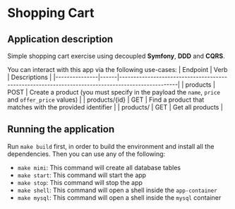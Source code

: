 # Shopping Cart
## Application description
Simple shopping cart exercise using decoupled **Symfony**, **DDD** and **CQRS**.

You can interact with this app via the following use-cases:
| Endpoint      | Verb | Descriptions                                                                                     |
|---------------|------|--------------------------------------------------------------------------------------------------|
| products      | POST | Create a product (you must specify in the payload the `name`, `price` and `offer_price` values)  |
| products/{id} | GET  | Find a product that matches with the provided identifier                                         |
| products/     | GET  | Get all products                                                                                 |

## Running the application
Run `make build` first, in order to build the environment and install all the dependencies. Then you can use any of the following:
- `make mimi`: This command will create all database tables
- `make start`: This command will start the app
- `make stop`: This command will stop the app
- `make shell`: This command will open a shell inside the `app-container`
- `make mysql`: This command will open a shell inside the `mysql` container

